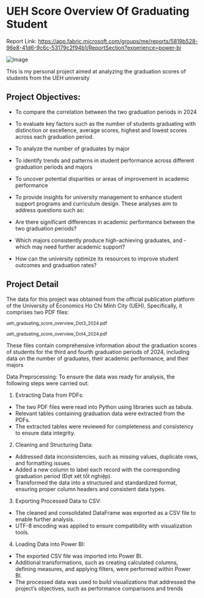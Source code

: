 

# UEH Score Overview Of Graduating Student
Report Link: https://app.fabric.microsoft.com/groups/me/reports/5819b528-96e8-41d6-9c6c-53179c2f94b1/ReportSection?experience=power-bi

![Image](https://github.com/user-attachments/assets/9a36c9c8-73d4-406c-9a34-85adc5688d60)

This is my personal project aimed at analyzing the graduation scores of students from the UEH university

## Project Objectives:

- To compare the correlation between the two graduation periods in 2024
- To evaluate key factors such as the number of students graduating with distinction or excellence, average scores, highest and lowest scores across each graduation period.
- To analyze the number of graduates by major
- To identify trends and patterns in student performance across different graduation periods and majors
- To uncover potential disparities or areas of improvement in academic performance
- To provide insights for university management to enhance student support programs and curriculum design.
These analyses aim to address questions such as:

- Are there significant differences in academic performance between the two graduation periods?
- Which majors consistently produce high-achieving graduates, and - which may need further academic support?
- How can the university optimize its resources to improve student outcomes and graduation rates?
## Project Detail 
The data for this project was obtained from the official publication platform of the University of Economics Ho Chi Minh City (UEH). Specifically, it comprises two PDF files:

<sup>ueh_graduating_score_overview_Dot3_2024.pdf</sup> 

<sup>ueh_graduating_score_overview_Dot4_2024.pdf</sup>




These files contain comprehensive information about the graduation scores of students for the third and fourth graduation periods of 2024, including data on the number of graduates, their academic performance, and their majors

Data Preprocessing:
To ensure the data was ready for analysis, the following steps were carried out:
1. Extracting Data from PDFs:
- The two PDF files were read into Python using libraries such as tabula.
- Relevant tables containing graduation data were extracted from the PDFs.
- The extracted tables were reviewed for completeness and consistency to ensure data integrity.
2. Cleaning and Structuring Data:
- Addressed data inconsistencies, such as missing values, duplicate rows, and formatting issues.
- Added a new column to label each record with the corresponding graduation period (Đợt xét tốt nghiệp).
- Transformed the data into a structured and standardized format, ensuring proper column headers and consistent data types.
3. Exporting Processed Data to CSV:
- The cleaned and consolidated DataFrame was exported as a CSV file to enable further analysis.
- UTF-8 encoding was applied to ensure compatibility with visualization tools.
4. Loading Data into Power BI:
- The exported CSV file was imported into Power BI.
- Additional transformations, such as creating calculated columns, defining measures, and applying filters, were performed within Power BI.
- The processed data was used to build visualizations that addressed the project’s objectives, such as performance comparisons and trends
